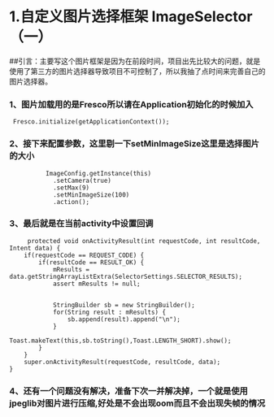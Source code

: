  
# 1.自定义图片选择框架 ImageSelector（一）
##引言：主要写这个图片框架是因为在前段时间，项目出先比较大的问题，就是使用了第三方的图片选择器导致项目不可控制了，所以我抽了点时间来完善自己的图片选择器。
### 1、图片加载用的是Fresco所以请在Application初始化的时候加入
     Fresco.initialize(getApplicationContext());
### 2、接下来配置参数，这里剔一下setMinImageSize这里是选择图片的大小
 

              ImageConfig.getInstance(this)
                .setCamera(true)
                .setMax(9)
                .setMinImageSize(100)
                .action();

### 3、最后就是在当前activity中设置回调

         protected void onActivityResult(int requestCode, int resultCode, Intent data) {
        if(requestCode == REQUEST_CODE) {
            if(resultCode == RESULT_OK) {
                mResults = data.getStringArrayListExtra(SelectorSettings.SELECTOR_RESULTS);
                assert mResults != null;

              
                StringBuilder sb = new StringBuilder();
                for(String result : mResults) {
                    sb.append(result).append("\n");
                }
                Toast.makeText(this,sb.toString(),Toast.LENGTH_SHORT).show();
            }
        }
        super.onActivityResult(requestCode, resultCode, data);
    }

### 4、还有一个问题没有解决，准备下次一并解决掉，一个就是使用jpeglib对图片进行压缩,好处是不会出现oom而且不会出现失帧的情况

